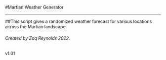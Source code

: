 #Martian Weather Generator
___

##This script gives a randomized weather forecast for various locations across the Martian landscape.  

###### Created by Zaq Reynolds 2022.
v1.01